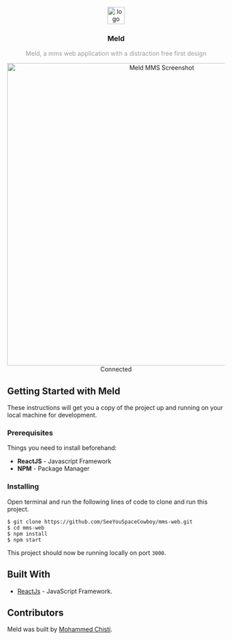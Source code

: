 <p align="center">
  <img
    src="https://user-images.githubusercontent.com/7621982/39666536-37bb721a-5073-11e8-900b-002fb5e80c2f.png"
    alt="logo"
    width="40" />
</p>
<h3 align="center">
  Meld
</h3>
<p align="center" style="color: #999;">Meld, a mms web application with a distraction free first design
</p>

<p align="center">
  <img
    src=""
    alt="Meld MMS Screenshot"
    width="700" />
    <br>
    Connected
</p>

## Getting Started with Meld
These instructions will get you a copy of the project up and running on your local machine for development.

### Prerequisites
Things you need to install beforehand:
* **ReactJS** - Javascript Framework
* **NPM** - Package Manager

### Installing
Open terminal and run the following lines of code to clone and run this project.

 ```shell
 $ git clone https://github.com/SeeYouSpaceCowboy/mms-web.git
 $ cd mms-web
 $ npm install
 $ npm start
 ```
 This project should now be running locally on port `3000`.

## Built With
* [ReactJs](https://reactjs.org/) - JavaScript Framework.

## Contributors
Meld was built by [Mohammed Chisti](http://mohammedchisti.com).
